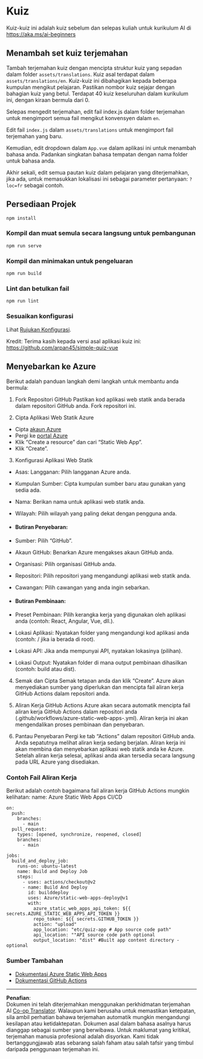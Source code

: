 <!--
CO_OP_TRANSLATOR_METADATA:
{
  "original_hash": "d699cf8509f74baa5b0b838de5cf0662",
  "translation_date": "2025-08-29T12:03:02+00:00",
  "source_file": "etc/quiz-app/README.md",
  "language_code": "ms"
}
-->
# Kuiz

Kuiz-kuiz ini adalah kuiz sebelum dan selepas kuliah untuk kurikulum AI di https://aka.ms/ai-beginners

## Menambah set kuiz terjemahan

Tambah terjemahan kuiz dengan mencipta struktur kuiz yang sepadan dalam folder `assets/translations`. Kuiz asal terdapat dalam `assets/translations/en`. Kuiz-kuiz ini dibahagikan kepada beberapa kumpulan mengikut pelajaran. Pastikan nombor kuiz sejajar dengan bahagian kuiz yang betul. Terdapat 40 kuiz keseluruhan dalam kurikulum ini, dengan kiraan bermula dari 0.

Selepas mengedit terjemahan, edit fail index.js dalam folder terjemahan untuk mengimport semua fail mengikut konvensyen dalam `en`.

Edit fail `index.js` dalam `assets/translations` untuk mengimport fail terjemahan yang baru.

Kemudian, edit dropdown dalam `App.vue` dalam aplikasi ini untuk menambah bahasa anda. Padankan singkatan bahasa tempatan dengan nama folder untuk bahasa anda.

Akhir sekali, edit semua pautan kuiz dalam pelajaran yang diterjemahkan, jika ada, untuk memasukkan lokalisasi ini sebagai parameter pertanyaan: `?loc=fr` sebagai contoh.

## Persediaan Projek

```
npm install
```

### Kompil dan muat semula secara langsung untuk pembangunan

```
npm run serve
```

### Kompil dan minimakan untuk pengeluaran

```
npm run build
```

### Lint dan betulkan fail

```
npm run lint
```

### Sesuaikan konfigurasi

Lihat [Rujukan Konfigurasi](https://cli.vuejs.org/config/).

Kredit: Terima kasih kepada versi asal aplikasi kuiz ini: https://github.com/arpan45/simple-quiz-vue

## Menyebarkan ke Azure

Berikut adalah panduan langkah demi langkah untuk membantu anda bermula:

1. Fork Repositori GitHub
Pastikan kod aplikasi web statik anda berada dalam repositori GitHub anda. Fork repositori ini.

2. Cipta Aplikasi Web Statik Azure
- Cipta [akaun Azure](http://azure.microsoft.com)
- Pergi ke [portal Azure](https://portal.azure.com) 
- Klik “Create a resource” dan cari “Static Web App”.
- Klik “Create”.

3. Konfigurasi Aplikasi Web Statik
- Asas: Langganan: Pilih langganan Azure anda.
- Kumpulan Sumber: Cipta kumpulan sumber baru atau gunakan yang sedia ada.
- Nama: Berikan nama untuk aplikasi web statik anda.
- Wilayah: Pilih wilayah yang paling dekat dengan pengguna anda.

- #### Butiran Penyebaran:
- Sumber: Pilih “GitHub”.
- Akaun GitHub: Benarkan Azure mengakses akaun GitHub anda.
- Organisasi: Pilih organisasi GitHub anda.
- Repositori: Pilih repositori yang mengandungi aplikasi web statik anda.
- Cawangan: Pilih cawangan yang anda ingin sebarkan.

- #### Butiran Pembinaan:
- Preset Pembinaan: Pilih kerangka kerja yang digunakan oleh aplikasi anda (contoh: React, Angular, Vue, dll.).
- Lokasi Aplikasi: Nyatakan folder yang mengandungi kod aplikasi anda (contoh: / jika ia berada di root).
- Lokasi API: Jika anda mempunyai API, nyatakan lokasinya (pilihan).
- Lokasi Output: Nyatakan folder di mana output pembinaan dihasilkan (contoh: build atau dist).

4. Semak dan Cipta
Semak tetapan anda dan klik “Create”. Azure akan menyediakan sumber yang diperlukan dan mencipta fail aliran kerja GitHub Actions dalam repositori anda.

5. Aliran Kerja GitHub Actions
Azure akan secara automatik mencipta fail aliran kerja GitHub Actions dalam repositori anda (.github/workflows/azure-static-web-apps-<name>.yml). Aliran kerja ini akan mengendalikan proses pembinaan dan penyebaran.

6. Pantau Penyebaran
Pergi ke tab “Actions” dalam repositori GitHub anda.
Anda sepatutnya melihat aliran kerja sedang berjalan. Aliran kerja ini akan membina dan menyebarkan aplikasi web statik anda ke Azure.
Setelah aliran kerja selesai, aplikasi anda akan tersedia secara langsung pada URL Azure yang disediakan.

### Contoh Fail Aliran Kerja

Berikut adalah contoh bagaimana fail aliran kerja GitHub Actions mungkin kelihatan:
name: Azure Static Web Apps CI/CD
```
on:
  push:
    branches:
      - main
  pull_request:
    types: [opened, synchronize, reopened, closed]
    branches:
      - main

jobs:
  build_and_deploy_job:
    runs-on: ubuntu-latest
    name: Build and Deploy Job
    steps:
      - uses: actions/checkout@v2
      - name: Build And Deploy
        id: builddeploy
        uses: Azure/static-web-apps-deploy@v1
        with:
          azure_static_web_apps_api_token: ${{ secrets.AZURE_STATIC_WEB_APPS_API_TOKEN }}
          repo_token: ${{ secrets.GITHUB_TOKEN }}
          action: "upload"
          app_location: "etc/quiz-app # App source code path"
          api_location: ""API source code path optional
          output_location: "dist" #Built app content directory - optional
```

### Sumber Tambahan
- [Dokumentasi Azure Static Web Apps](https://learn.microsoft.com/azure/static-web-apps/getting-started)
- [Dokumentasi GitHub Actions](https://docs.github.com/actions/use-cases-and-examples/deploying/deploying-to-azure-static-web-app)

---

**Penafian**:  
Dokumen ini telah diterjemahkan menggunakan perkhidmatan terjemahan AI [Co-op Translator](https://github.com/Azure/co-op-translator). Walaupun kami berusaha untuk memastikan ketepatan, sila ambil perhatian bahawa terjemahan automatik mungkin mengandungi kesilapan atau ketidaktepatan. Dokumen asal dalam bahasa asalnya harus dianggap sebagai sumber yang berwibawa. Untuk maklumat yang kritikal, terjemahan manusia profesional adalah disyorkan. Kami tidak bertanggungjawab atas sebarang salah faham atau salah tafsir yang timbul daripada penggunaan terjemahan ini.